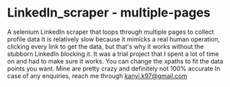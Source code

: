 # LinkedIn_scraper - multiple-pages
A selenium LinkedIn scraper that loops through multiple pages to collect profile data
It is relatively slow because it mimicks a real human operation, clicking every link to get the data, but that's why it works without the stubborn LinkedIn blocking it.
It was a trial project that I spent a lot of time on and had to make sure it works. You can change the xpaths to fit the data points you want. Mine are pretty crazy and definitely not 100% accurate
In case of any enquiries, reach me through kanyi.k97@gmail.com
